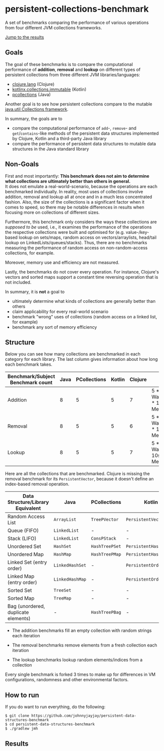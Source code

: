 # persistent-collections-benchmark

A set of benchmarks comparing the performance of various operations from four different JVM collections frameworks.

[Jump to the results](#Results)

## Goals

The goal of these benchmarks is to compare the computational performance of **addition**, **removal** and **lookup** on different types of 
persistent collections from three different JVM libraries/languages:

- [clojure.lang](https://clojure.org/reference/data_structures#Collections) (Clojure)
- [kotlinx.collections.immutable](https://github.com/Kotlin/kotlinx.collections.immutable) (Kotlin)
- [pcollections](https://github.com/hrldcpr/pcollections) (Java)

Another goal is to see how persistent collections compare to the mutable
[java.util Collections framework](https://docs.oracle.com/javase/tutorial/collections/intro/index.html).

In summary, the goals are to
- compare the computational performance of `add`-, `remove`- and `get`/`contains`-like methods of the persistent data structures implemented by Clojure, Kotlin and a third-party Java library
-  compare the performance of persistent data structures to mutable data structures in the Java standard library

## Non-Goals
First and most importantly:
**This benchmark does not aim to determine what collections are ultimately better than others in general.**\
It does not emulate a real-world-scenario, because the operations are each benchmarked individually. 
In reality, most uses of collections involve addition, removal and lookup all at once and in a much 
less concentrated fashion. Also, the size of the collections is a significant factor when it comes to speed, 
so there may be notable differences in results when focusing more on collections of different sizes.

Furthermore, this benchmark only considers the ways these collections are *supposed to be* used, i.e.,
it examines the performance of the operations the respective collections were built and optimised for 
(e.g. value-/key-based lookup on sets/maps, random access on vectors/arraylists, 
head/tail lookup on LinkedLists/queues/stacks).
Thus, there are no benchmarks measuring the performance of random access 
on non-random-access collections, for example.

Moreover, memory use and efficiency are not measured.

Lastly, the benchmarks do not cover every operation. For instance, Clojure's vectors and sorted maps 
support a constant time reversing operation that is not included.

In summary, it is **not** a goal to
- ultimately determine what kinds of collections are generally better than others
- claim applicability for every real-world scenario
- benchmark "wrong" uses of collections (random access on a linked list, for example)
- benchmark any sort of memory efficiency

## Structure

Below you can see how many collections are benchmarked in each category for each library. The last column gives information about how long each benchmark takes.

| Benchmark/Subject Benchmark count | Java | PCollections | Kotlin | Clojure |                                     |
| --------------------------------- | ---- | ------------ | ------ | ------- | ----------------------------------- |
| Addition                          | 8    | 5            | 5      | 7       | 5 * 1M ops Warmup, 10 * 1M ops Measurement |
| Removal                           | 8    | 5            | 5      | 6       | 5 * 1M ops Warmup, 10 * 1M ops Measurement  |
| Lookup                            | 8    | 5            | 5      | 7       | 5 * 10s Warmup, 5 * 10s Measurement |

Here are all the collections that are benchmarked. Clojure is missing the removal benchmark for its `PersistentVector`, because it doesn't define an index-based removal operation.

| Data Structure/Library Equivalent   | Java            | PCollections   | Kotlin                 | Clojure             |
| ----------------------------------- | --------------- | -------------- | ---------------------- | ------------------- |
| Random Access List                  | `ArrayList`     | `TreePVector`  | `PersistentVector`     | `PersistentVector`  |
| Queue (FIFO)                        | `LinkedList`    | -              | -                      | `PersistentQueue`   |
| Stack (LIFO)                        | `LinkedList`    | `ConsPStack`   | -                      | `PersistentList`    |
| Unordered Set                       | `HashSet`       | `HashTreePSet` | `PersistentHashSet`    | `PersistentHashSet` |
| Unordered Map                       | `HashMap`       | `HashTreePMap` | `PersistentHashMap`    | `PersistentHashMap` |
| Linked Set (entry order)            | `LinkedHashSet` | -              | `PersistentOrderedSet` | -                   |
| Linked Map (entry order)            | `LinkedHashMap` | -              | `PersistentOrderedMap` | -                   |
| Sorted Set                          | `TreeSet`       | -              | -                      | `PersistentTreeSet` |
| Sorted Map                          | `TreeMap`       | -              | -                      | `PersistentTreeMap` |
| Bag (unordered, duplicate elements) | -               | `HashTreePBag` | -                      | -                   |

- The addition benchmarks fill an empty collection with random strings each iteration

- The removal benchmarks remove elements from a fresh collection each iteration

- The lookup benchmarks lookup random elements/indices from a collection

Every single benchmark is forked 3 times to make up for differences in VM configurations, randomness 
and other environmental factors.

## How to run

If you do want to run everything, do the following:

```
$ git clone https://github.com/johnnyjayjay/persistent-data-structures-benchmark
$ cd persistent-data-structures-benchmark
$ ./gradlew jmh
```

## Results
